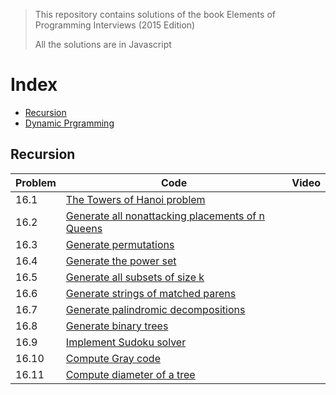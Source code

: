 > This repository contains solutions of the book Elements of Programming Interviews (2015 Edition)
>
> All the solutions are in Javascript

# Index

- [Recursion](#recursion)
- [Dynamic Prgramming](#rdynamic-programming)

## Recursion

| Problem | Code                                                                                                   | Video |
| ------- | ------------------------------------------------------------------------------------------------------ | ----- |
| 16.1    | [The Towers of Hanoi problem]()                                                                        |
| 16.2    | [Generate all nonattacking placements of n Queens]()                                                   |
| 16.3    | [Generate permutations](https://github.com/learner-mohit/ctci.js/blob/main/permutation.js)             |
| 16.4    | [Generate the power set](https://github.com/learner-mohit/ctci.js/blob/main/power-set.js)              |
| 16.5    | [Generate all subsets of size k](https://github.com/learner-mohit/epi.js/blob/main/subset-length-k.js) |
| 16.6    | [Generate strings of matched parens]()                                                                 |
| 16.7    | [Generate palindromic decompositions]()                                                                |
| 16.8    | [Generate binary trees]()                                                                              |
| 16.9    | [Implement Sudoku solver]()                                                                            |
| 16.10   | [Compute Gray code]()                                                                                  |
| 16.11   | [Compute diameter of a tree]()                                                                         |
